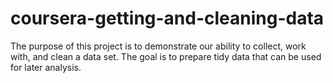 # coursera-getting-and-cleaning-data
The purpose of this project is to demonstrate our ability to collect, work with, and clean a data set. The goal is to prepare tidy data that can be used for later analysis. 
